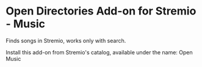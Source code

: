 # Open Directories Add-on for Stremio - Music

Finds songs in Stremio, works only with search.

Install this add-on from Stremio's catalog, available under the name: Open Music
